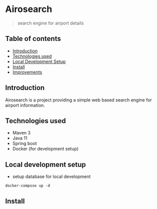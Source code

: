 # Airosearch

> search engine for airport details

## Table of contents

- [Introduction](#introduction)
- [Technologies used](#technologies-used)
- [Local Development Setup](#local-development-setup)
- [Install](#install)
- [Improvements](#improvements)

## Introduction

Airosearch is a project providing a simple web based search engine for airport information.

## Technologies used

- Maven 3
- Java 11
- Spring boot
- Docker (for development setup)

## Local development setup

- setup database for local development

```
docker-compose up -d
```

## Install